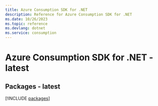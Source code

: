 ```yaml
---
title: Azure Consumption SDK for .NET
description: Reference for Azure Consumption SDK for .NET
ms.date: 10/26/2023
ms.topic: reference
ms.devlang: dotnet
ms.service: consumption
---
```

# Azure Consumption SDK for .NET - latest
## Packages - latest
[!INCLUDE [packages](consumption-index.md)]